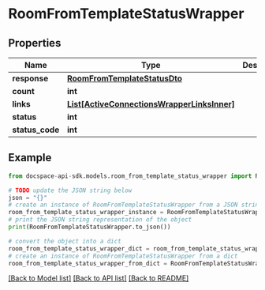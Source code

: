 # RoomFromTemplateStatusWrapper

## Properties

Name | Type | Description | Notes
------------ | ------------- | ------------- | -------------
**response** | [**RoomFromTemplateStatusDto**](RoomFromTemplateStatusDto.md) |  | [optional] 
**count** | **int** |  | [optional] 
**links** | [**List[ActiveConnectionsWrapperLinksInner]**](ActiveConnectionsWrapperLinksInner.md) |  | [optional] 
**status** | **int** |  | [optional] 
**status_code** | **int** |  | [optional] 

## Example

```python
from docspace-api-sdk.models.room_from_template_status_wrapper import RoomFromTemplateStatusWrapper

# TODO update the JSON string below
json = "{}"
# create an instance of RoomFromTemplateStatusWrapper from a JSON string
room_from_template_status_wrapper_instance = RoomFromTemplateStatusWrapper.from_json(json)
# print the JSON string representation of the object
print(RoomFromTemplateStatusWrapper.to_json())

# convert the object into a dict
room_from_template_status_wrapper_dict = room_from_template_status_wrapper_instance.to_dict()
# create an instance of RoomFromTemplateStatusWrapper from a dict
room_from_template_status_wrapper_from_dict = RoomFromTemplateStatusWrapper.from_dict(room_from_template_status_wrapper_dict)
```
[[Back to Model list]](../README.md#documentation-for-models) [[Back to API list]](../README.md#documentation-for-api-endpoints) [[Back to README]](../README.md)


